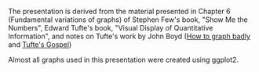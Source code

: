 The presentation is derived from the material presented in Chapter 6 (Fundamental variations of graphs) of Stephen Few's book, "Show Me the Numbers", Edward Tufte's book, "Visual Display of Quantitative Information", and notes on Tufte's work by John Boyd ([How to graph badly](http://www-personal.umich.edu/~jpboyd/sciviz_1_graphbadly.pdf) and [Tufte's Gospel](http://www-personal.umich.edu/~jpboyd/eng403_chap2_tuftegospel.pdf))    

Almost all graphs used in this presentation were created using ggplot2.
